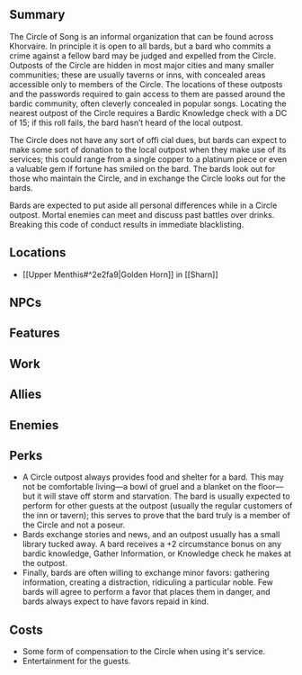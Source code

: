 ## Summary
The Circle of Song is an informal organization that can be found across Khorvaire. In principle it is open to all bards, but a bard who commits a crime against a fellow bard may be judged and expelled from the Circle. Outposts of the Circle are hidden in most major cities and many smaller communities; these are usually taverns or inns, with concealed areas accessible only to members of the Circle. The locations of these outposts and the passwords required to gain access to them are passed around the bardic community, often cleverly concealed in popular songs. Locating the nearest outpost of the Circle requires a Bardic Knowledge check with a DC of 15; if this roll fails, the bard hasn’t heard of the local outpost.

The Circle does not have any sort of offi cial dues, but bards can expect to make some sort of donation to the local outpost when they make use of its services; this could range from a single copper to a platinum piece or even a valuable gem if fortune has smiled on the bard. The bards look out for those who maintain the Circle, and in exchange the Circle looks out for the bards.

Bards are expected to put aside all personal differences while in a Circle outpost. Mortal enemies can meet and discuss past battles over drinks. Breaking this code of conduct results in immediate blacklisting.

## Locations
- [[Upper Menthis#^2e2fa9|Golden Horn]] in [[Sharn]]

## NPCs

## Features

## Work

## Allies

## Enemies

## Perks
- A Circle outpost always provides food and shelter for a bard. This may not be comfortable living—a bowl of gruel and a blanket on the floor—but it will stave off storm and starvation. The bard is usually expected to perform for other guests at the outpost (usually the regular customers of the inn or tavern); this serves to prove that the bard truly is a member of the Circle and not a poseur.
- Bards exchange stories and news, and an outpost usually has a small library tucked away. A bard receives a +2 circumstance bonus on any bardic knowledge, Gather Information, or Knowledge check he makes at the outpost.
- Finally, bards are often willing to exchange minor favors: gathering information, creating a distraction, ridiculing a particular noble. Few bards will agree to perform a favor that places them in danger, and bards always expect to have favors repaid in kind.

## Costs
- Some form of compensation to the Circle when using it's service.
- Entertainment for the guests.